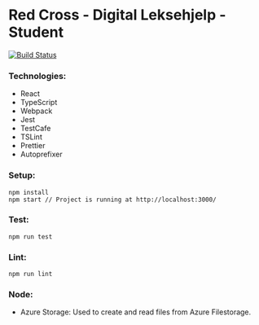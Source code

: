 # Red Cross - Digital Leksehjelp - Student

[![Build Status](https://jenkins.capra.tv/buildStatus/icon?job=redcross-digital-leksehjelp-frontend-frivillig/master)](https://jenkins.capra.tv/job/redcross-digital-leksehjelp-frontend-frivillig/job/master/)

### Technologies:

- React
- TypeScript
- Webpack
- Jest
- TestCafe
- TSLint
- Prettier
- Autoprefixer

### Setup:

```
npm install
npm start // Project is running at http://localhost:3000/
```

### Test:

```
npm run test
```

### Lint:

```
npm run lint
```
### Node:
- Azure Storage: Used to create and read files from Azure Filestorage.
